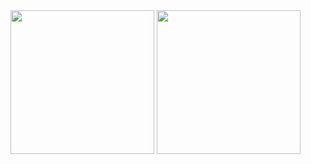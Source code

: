 <div>
  <img src="https://github-readme-stats.vercel.app/api/top-langs/?username=DLi7077" 
       style=
       "height:230px"
  />
  <img src="https://github-readme-stats.vercel.app/api?username=DLi7077&theme=blue-green" height="230"
    style="
           overflow: hidden;
           "
  />
</div>
